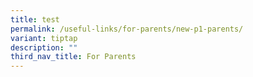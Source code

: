 ```yaml
---
title: test
permalink: /useful-links/for-parents/new-p1-parents/
variant: tiptap
description: ""
third_nav_title: For Parents
---
```

<p></p>